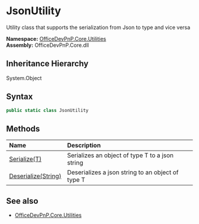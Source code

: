 # JsonUtility
Utility class that supports the serialization from Json to type and vice versa  

**Namespace:** [OfficeDevPnP.Core.Utilities](OfficeDevPnP.Core.Utilities.md)  
**Assembly:** OfficeDevPnP.Core.dll  
## Inheritance Hierarchy
System.Object  
## Syntax
```C#
public static class JsonUtility
```
## Methods
|**Name**|**Description**|
|:-----|:-----|
| [Serialize(T)](OfficeDevPnP.Core.Utilities.JsonUtility.ED203BE7.md) | Serializes an object of type T to a json string
| [Deserialize(String)](OfficeDevPnP.Core.Utilities.JsonUtility.682D7045.md) | Deserializes a json string to an object of type T
## See also
- [OfficeDevPnP.Core.Utilities](OfficeDevPnP.Core.Utilities.md)
